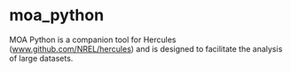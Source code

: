 # moa_python

MOA Python is a companion tool for Hercules (www.github.com/NREL/hercules) and is designed to facilitate the analysis of large datasets.  



